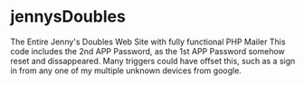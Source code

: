 # jennysDoubles
The Entire Jenny's Doubles Web Site with fully functional PHP Mailer
This code includes the 2nd APP Password, as the 1st APP Password somehow reset and dissappeared.  Many triggers could have offset this, such as a sign in from any one of my multiple unknown devices from google.
